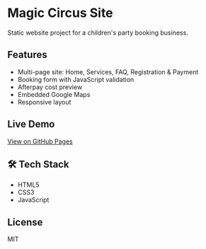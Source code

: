 # Magic Circus Site 

Static website project for a children's party booking business.

##  Features
- Multi-page site: Home, Services, FAQ, Registration & Payment
- Booking form with JavaScript validation
- Afterpay cost preview
- Embedded Google Maps
- Responsive layout

##  Live Demo
 [View on GitHub Pages](https://aaaaatttt.github.io/magic-circus-site/)

## 🛠 Tech Stack
- HTML5
- CSS3
- JavaScript

##  License
MIT
